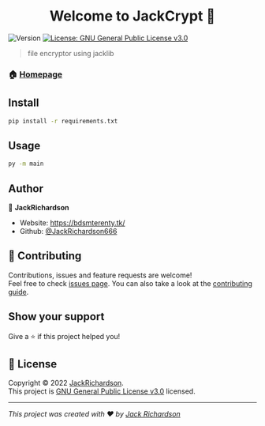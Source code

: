 <h1 align="center">Welcome to JackCrypt 👋</h1>
<p>
  <img alt="Version" src="https://img.shields.io/badge/version-1.0-blue.svg?cacheSeconds=2592000" />
  <a href="https://www.gnu.org/licenses/gpl-3.0.html" target="_blank">
    <img alt="License: GNU General Public License v3.0" src="https://img.shields.io/badge/License-GNU General Public License v3.0-yellow.svg" />
  </a>
</p>

> file encryptor using jacklib

### 🏠 [Homepage](https://github.com/JackRichardson666/jackcrypt)

## Install

```sh
pip install -r requirements.txt
```

## Usage

```sh
py -m main
```

## Author

👤 **JackRichardson**

* Website: https://bdsmterenty.tk/
* Github: [@JackRichardson666](https://github.com/JackRichardson666)

## 🤝 Contributing

Contributions, issues and feature requests are welcome!<br />Feel free to check [issues page](https://github.com/JackRichardson666/jackcrypt/issues). You can also take a look at the [contributing guide](https://docs.github.com/en/get-started/quickstart/contributing-to-projects).

## Show your support

Give a ⭐️ if this project helped you!

## 📝 License

Copyright © 2022 [JackRichardson](https://github.com/JackRichardson666).<br />
This project is [GNU General Public License v3.0](https://www.gnu.org/licenses/gpl-3.0.html) licensed.

***
_This project was created with ❤️ by [Jack Richardson](https://github.com/JackRichardson666)_
